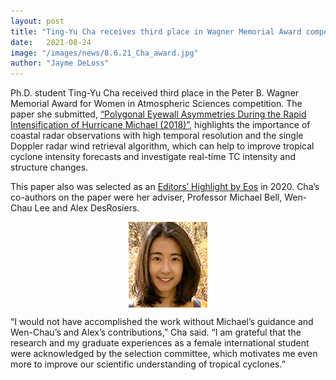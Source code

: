 ```yaml
---
layout: post
title: "Ting-Yu Cha receives third place in Wagner Memorial Award competition"
date:   2021-08-24
image: "/images/news/8.6.21_Cha_award.jpg"
author: "Jayme DeLoss"
---
```


Ph.D. student Ting-Yu Cha received third place in the Peter B. Wagner Memorial Award for Women in Atmospheric Sciences competition. The paper she submitted, [“Polygonal Eyewall Asymmetries During the Rapid Intensification of Hurricane Michael (2018)”](https://tropical.colostate.edu/pub/chagrl2020.html), highlights the importance of coastal radar observations with high temporal resolution and the single Doppler radar wind retrieval algorithm, which can help to improve tropical cyclone intensity forecasts and investigate real-time TC intensity and structure changes.


This paper also was selected as an [Editors’ Highlight by Eos](https://eos.org/editor-highlights/the-evolution-of-observed-hurricane-eyewall-shapes) in 2020. Cha’s co-authors on the paper were her adviser, Professor Michael Bell, Wen-Chau Lee and Alex DesRosiers.

<!--more-->

<img src="/images/news/8.6.21_Cha_award.jpg"
     alt="Ting-Yu's photo"
     style=" display: block;margin-left: auto;margin-right: auto;width: 25%;" />


“I would not have accomplished the work without Michael’s guidance and Wen-Chau’s and Alex’s contributions,” Cha said. “I am grateful that the research and my graduate experiences as a female international student were acknowledged by the selection committee, which motivates me even more to improve our scientific understanding of tropical cyclones.”
